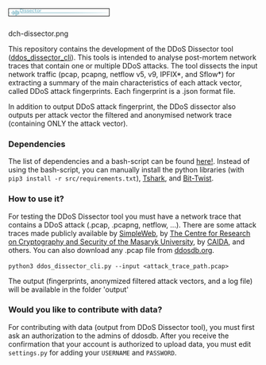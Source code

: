  # <img src="https://github.com/ddos-clearing-house/dddosdb-in-a-box/blob/master/imgs/dch-dissector.png" width="40%" height="20%"  border=1>
dch-dissector.png

This repository contains the development of the DDoS Dissector tool ([ddos_dissector_cli](https://github.com/jjsantanna/ddosdb/blob/master/src/ddos_dissector_cli.py)). This tools is intended to analyse post-mortem network traces that contain one or multiple DDoS attacks. The tool dissects the input network traffic (pcap, pcapng, netflow v5, v9, IPFIX\*, and Sflow\*) for extracting a summary of the main characteristics of each attack vector, called DDoS attack fingerprints. Each fingerprint is a .json format file. 

In addition to output DDoS attack fingerprint, the DDoS dissector also outputs per attack vector the filtered and anonymised network trace (containing ONLY the attack vector).

### Dependencies 
The list of dependencies and a bash-script can be found [here!](https://github.com/jjsantanna/ddosdb/blob/master/src/install_dependencies.sh). Instead of using the bash-script, you can manually install the python libraries (with `pip3 install -r src/requirements.txt`), [Tshark](https://www.wireshark.org/download.html), and [Bit-Twist](https://sourceforge.net/projects/bittwist).

### How to use it?
For testing the DDoS Dissector tool you must have a network trace that contains a DDoS attack (.pcap, .pcapng, netflow, ...). There are some attack traces made publicly available by [SimpleWeb](https://www.simpleweb.org/wiki/index.php/Traces#Booters_-_An_analysis_of_DDoS-as-a-Service_Attacks), by [The Centre for Research on Cryptography and Security of the Masaryk University](https://github.com/crocs-muni/ddos-vault/blob/master/DDoSaaSTraces),  by [CAIDA](https://www.caida.org/data/passive/ddos-20070804_dataset.xml), and others. You can also download any .pcap file from [ddosdb.org](http://ddosdb.org).

`python3 ddos_dissector_cli.py --input <attack_trace_path.pcap>`

The output (fingerprints, anonymized filtered attack vectors, and a log file) will be available in the folder 'output'

### Would you like to contribute with data?
For contributing with data (output from DDoS Dissector tool), you must first ask an authorization to the admins of ddosdb. After you receive the confirmation that your account is authorized to upload data, you must edit `settings.py` for adding your `USERNAME` and `PASSWORD`.
